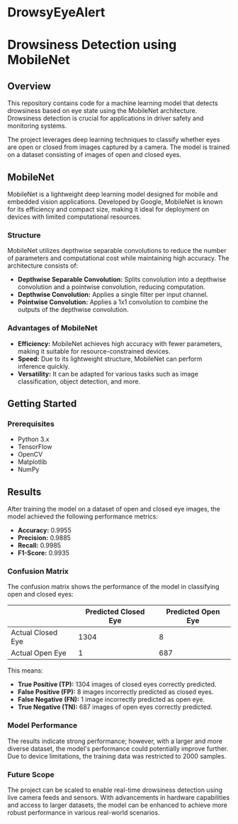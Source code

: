# DrowsyEyeAlert
# Drowsiness Detection using MobileNet

## Overview
This repository contains code for a machine learning model that detects drowsiness based on eye state using the MobileNet architecture. Drowsiness detection is crucial for applications in driver safety and monitoring systems.

The project leverages deep learning techniques to classify whether eyes are open or closed from images captured by a camera. The model is trained on a dataset consisting of images of open and closed eyes.

## MobileNet
MobileNet is a lightweight deep learning model designed for mobile and embedded vision applications. Developed by Google, MobileNet is known for its efficiency and compact size, making it ideal for deployment on devices with limited computational resources.

### Structure
MobileNet utilizes depthwise separable convolutions to reduce the number of parameters and computational cost while maintaining high accuracy. The architecture consists of:
- **Depthwise Separable Convolution:** Splits convolution into a depthwise convolution and a pointwise convolution, reducing computation.
- **Depthwise Convolution:** Applies a single filter per input channel.
- **Pointwise Convolution:** Applies a 1x1 convolution to combine the outputs of the depthwise convolution.

### Advantages of MobileNet
- **Efficiency:** MobileNet achieves high accuracy with fewer parameters, making it suitable for resource-constrained devices.
- **Speed:** Due to its lightweight structure, MobileNet can perform inference quickly.
- **Versatility:** It can be adapted for various tasks such as image classification, object detection, and more.
## Getting Started
### Prerequisites
- Python 3.x
- TensorFlow
- OpenCV
- Matplotlib
- NumPy
## Results
After training the model on a dataset of open and closed eye images, the model achieved the following performance metrics:

- **Accuracy:** 0.9955
- **Precision:** 0.9885
- **Recall:** 0.9985
- **F1-Score:** 0.9935

### Confusion Matrix

The confusion matrix shows the performance of the model in classifying open and closed eyes:

|             | Predicted Closed Eye | Predicted Open Eye |
|-------------|----------------------|--------------------|
| Actual Closed Eye | 1304                 | 8                  |
| Actual Open Eye   | 1                    | 687                |

This means:
- **True Positive (TP):** 1304 images of closed eyes correctly predicted.
- **False Positive (FP):** 8 images incorrectly predicted as closed eyes.
- **False Negative (FN):** 1 image incorrectly predicted as open eye.
- **True Negative (TN):** 687 images of open eyes correctly predicted.

### Model Performance

The results indicate strong performance; however, with a larger and more diverse dataset, the model's performance could potentially improve further. Due to device limitations, the training data was restricted to 2000 samples.

### Future Scope

The project can be scaled to enable real-time drowsiness detection using live camera feeds and sensors. With advancements in hardware capabilities and access to larger datasets, the model can be enhanced to achieve more robust performance in various real-world scenarios.
